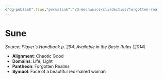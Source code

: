 ```yaml
---
{"dg-publish":true,"permalink":"/3-mechanics/cli/deities/forgotten-realms-sune/","tags":["ttrpg-cli/compendium/src/5e/phb","ttrpg-cli/deity/forgotten-realms","ttrpg-cli/domain/life","ttrpg-cli/domain/light"],"noteIcon":""}
---
```


# Sune
*Source: Player's Handbook p. 294. Available in the Basic Rules (2014)* 

- **Alignment**: Chaotic Good
- **Domains**: Life, Light
- **Pantheon**: Forgotten Realms
- **Symbol**: Face of a beautiful red-haired woman